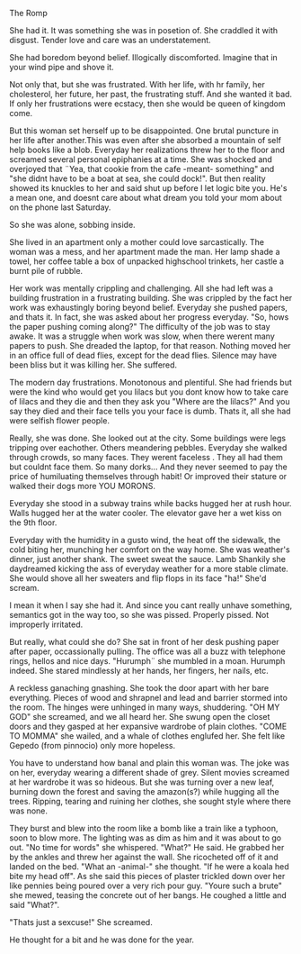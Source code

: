 The Romp

She had it. It was something she was in posetion of. She craddled it with disgust. Tender love and care was an understatement.

She had boredom beyond belief. Illogically discomforted. Imagine that in your wind pipe and shove it.

Not only that, but she was frustrated. With her life, with hr family, her cholesterol, her future, her past, the frustrating stuff. And she wanted it bad. If only her frustrations were ecstacy, then she would be queen of kingdom come.

But this woman set herself up to be disappointed. One brutal puncture in her life after another.This was even after she absorbed a mountain of self help books like a blob. Everyday her realizations threw her to the floor and screamed several personal epiphanies at a time. She was shocked and overjoyed that ¨Yea, that cookie from the cafe -meant- something" and "she didnt have to be a boat at sea, she could dock!". But then reality showed its knuckles to her and said shut up before I let logic bite you. He's a mean one, and doesnt care about what dream you told your mom about on the phone last Saturday.

So she was alone, sobbing inside.

She lived in an apartment only a mother could love sarcastically. The woman was a mess, and her apartment made the man. Her lamp shade a towel, her coffee table a box of unpacked highschool trinkets, her castle a burnt pile of rubble.

Her work was mentally crippling and challenging. All she had left was a building frustration in a frustrating building. She was crippled by the fact her work was exhaustingly boring beyond belief. Everyday she pushed papers, and thats it. In fact, she was asked about her progress everyday.
"So, hows the paper pushing coming along?"
The difficulty of the job was to stay awake. It was a struggle when work was slow, when there werent many papers to push. She dreaded the laptop, for that reason. Nothing moved her in an office full of dead flies, except for the dead flies. Silence may have been bliss but it was killing her. She suffered.

The modern day frustrations. Monotonous and plentiful. She had friends but were the kind who would get you lilacs but you dont know how to take care of lilacs and they die and then they ask you "Where are the lilacs?" And you say they died and their face tells you your face is dumb. Thats it, all she had were selfish flower people.

Really, she was done. She looked out at the city. Some buildings were legs tripping over eachother. Others meandering pebbles. Everyday she walked through crowds, so many faces. They werent faceless . They all had them but couldnt face them. So many dorks... And they never seemed to pay the price of humiluating themselves through habit! Or improved their stature or walked their dogs more YOU MORONS.

Everyday she stood in a subway trains while backs hugged her at rush hour. Walls hugged her at the water cooler. The elevator gave her a wet kiss on the 9th floor.

Everyday with the humidity in a gusto wind, the heat off the sidewalk, the cold biting her, munching her comfort on the way home. She was weather's dinner, just another shank. The sweet sweat the sauce. Lamb Shankily she daydreamed kicking the ass of everyday weather for a more stable climate. She would shove all her sweaters and flip flops in its face "ha!" She'd scream.

I mean it when I say she had it. And since you cant really unhave something, semantics got in the way too, so she was pissed. Properly pissed. Not improperly irritated.

But really, what could she do? She sat in front of her desk pushing paper after paper, occassionally pulling. The office was all a buzz with telephone rings, hellos and nice days. "Hurumph¨ she mumbled in a moan. Hurumph indeed. She stared mindlessly at her hands, her fingers, her nails, etc.




A reckless ganaching gnashing. She took the door apart with her bare everything. Pieces of wood and shrapnel and lead and barrier stormed into the room. The hinges were unhinged in many ways, shuddering.
"OH MY GOD" she screamed, and we all heard her. She swung open the closet doors and they gasped at her expansive wardrobe of plain clothes.
"COME TO MOMMA" she wailed, and a whale of clothes englufed her. She felt like Gepedo (from pinnocio) only more hopeless.

You have to understand how banal and plain this woman was. The joke was on her, everyday wearing a different shade of grey. Silent movies screamed at her wardrobe it was so hideous. But she was turning over a new leaf, burning down the forest and saving the amazon(s?) while hugging all the trees. Ripping, tearing and ruining her clothes, she sought style where there was none.




They burst and blew into the room like a bomb like a train like a typhoon, soon to blow more. The lighting was as dim as him and it was about to go out. "No time for words" she whispered. "What?" He said. He grabbed her by the ankles and threw her against the wall. She ricocheted off of it and landed on the bed. "What an -animal-" she thought. "If he were a koala hed bite my head off". As she said this pieces of plaster trickled down over her like pennies being poured over a very rich pour guy. "Youre such a brute" she mewed, teasing the concrete out of her bangs. He coughed a little and said "What?".

"Thats just a sexcuse!" She screamed.

He thought for a bit and he was done for the year.
